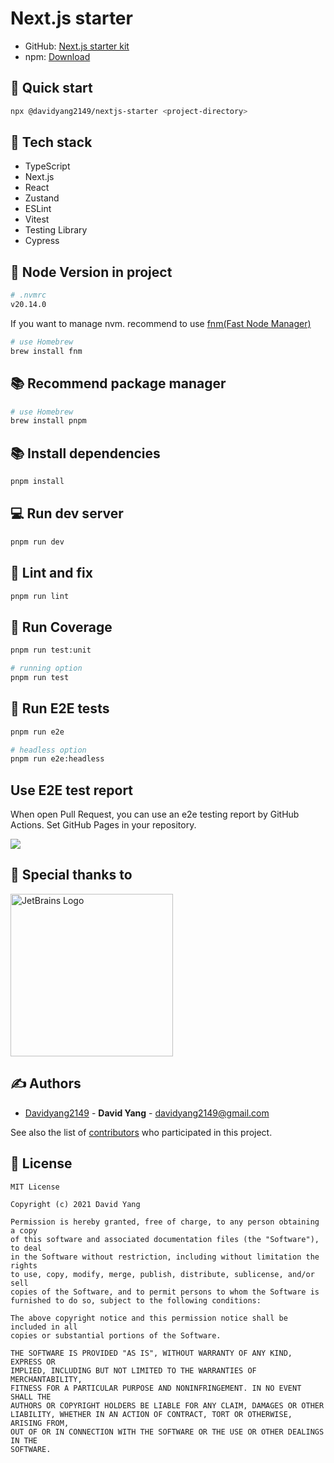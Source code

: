 # Next.js starter
- GitHub: [Next.js starter kit](https://github.com/DavidYang2149/nextjs-starter)
- npm: [Download](https://www.npmjs.com/package/@davidyang2149/nextjs-starter)

## 🚀 Quick start

```sh
npx @davidyang2149/nextjs-starter <project-directory>
```

## 💎 Tech stack 
- TypeScript
- Next.js
- React
- Zustand
- ESLint
- Vitest
- Testing Library
- Cypress

## 🔖 Node Version in project

```sh
# .nvmrc
v20.14.0
```
If you want to manage nvm. recommend to use [fnm(Fast Node Manager)](https://github.com/Schniz/fnm)

```sh
# use Homebrew
brew install fnm
```

## 📚 Recommend package manager

```sh
# use Homebrew
brew install pnpm
```

## 📚 Install dependencies

```sh
pnpm install
```

## 💻 Run dev server

```sh
pnpm run dev
```

## 🧪 Lint and fix

```sh
pnpm run lint
```

## 🧪 Run Coverage

```sh
pnpm run test:unit

# running option
pnpm run test
```

## 🧪 Run E2E tests

```sh
pnpm run e2e

# headless option
pnpm run e2e:headless
```

## Use E2E test report

When open Pull Request, you can use an e2e testing report by GitHub Actions.
Set GitHub Pages in your repository.

![](https://user-images.githubusercontent.com/40143056/188051599-4e926b7c-2c7f-435b-8c39-4d371b64fa22.png)

## 🤝 Special thanks to

<a href="https://jb.gg/OpenSourceSupport"><img src="https://resources.jetbrains.com/storage/products/company/brand/logos/jb_beam.svg" alt="JetBrains Logo" width="260"></a>

## ✍️ Authors
  - [Davidyang2149](https://github.com/DavidYang2149) - **David Yang** - <davidyang2149@gmail.com>

See also the list of [contributors](https://github.com/DavidYang2149/nextjs-starter/graphs/contributors)
who participated in this project.

## 📝 License

```
MIT License

Copyright (c) 2021 David Yang

Permission is hereby granted, free of charge, to any person obtaining a copy
of this software and associated documentation files (the "Software"), to deal
in the Software without restriction, including without limitation the rights
to use, copy, modify, merge, publish, distribute, sublicense, and/or sell
copies of the Software, and to permit persons to whom the Software is
furnished to do so, subject to the following conditions:

The above copyright notice and this permission notice shall be included in all
copies or substantial portions of the Software.

THE SOFTWARE IS PROVIDED "AS IS", WITHOUT WARRANTY OF ANY KIND, EXPRESS OR
IMPLIED, INCLUDING BUT NOT LIMITED TO THE WARRANTIES OF MERCHANTABILITY,
FITNESS FOR A PARTICULAR PURPOSE AND NONINFRINGEMENT. IN NO EVENT SHALL THE
AUTHORS OR COPYRIGHT HOLDERS BE LIABLE FOR ANY CLAIM, DAMAGES OR OTHER
LIABILITY, WHETHER IN AN ACTION OF CONTRACT, TORT OR OTHERWISE, ARISING FROM,
OUT OF OR IN CONNECTION WITH THE SOFTWARE OR THE USE OR OTHER DEALINGS IN THE
SOFTWARE.

```
